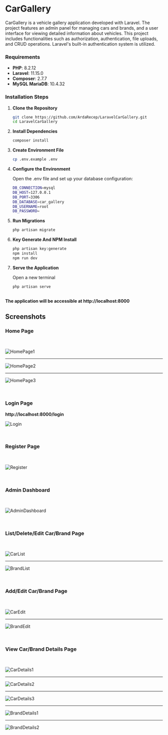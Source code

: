 # CarGallery

CarGallery is a vehicle gallery application developed with Laravel. The project features an admin panel for managing cars and brands, and a user interface for viewing detailed information about vehicles. This project includes functionalities such as authorization, authentication, file uploads, and CRUD operations. Laravel's built-in authentication system is utilized.

### Requirements

- **PHP**: 8.2.12
- **Laravel**: 11.15.0
- **Composer**: 2.7.7
- **MySQL MariaDB**: 10.4.32

### Installation Steps

1. **Clone the Repository**

   ```bash
   git clone https://github.com/ArdaRecep/LaravelCarGallery.git
   cd LaravelCarGallery

2. **Install Dependencies**
   
   ```bash
   composer install

4. **Create Environment File**

   ```bash
   cp .env.example .env

5. **Configure the Environment**

   Open the .env file and set up your database configuration:
   
   ```bash
   DB_CONNECTION=mysql
   DB_HOST=127.0.0.1
   DB_PORT=3306
   DB_DATABASE=car_gallery
   DB_USERNAME=root
   DB_PASSWORD=

7. **Run Migrations**

   ```bash
   php artisan migrate

8. **Key Generate And NPM Install**

   ```bash
   php artisan key:generate
   npm install
   npm run dev

9. **Serve the Application**
    
    Open a new terminal
   ```bash
   php artisan serve
    

**The application will be accessible at http://localhost:8000**

## Screenshots

### Home Page

<br />

![HomePage1](https://github.com/user-attachments/assets/8976c633-3ff3-4d66-8550-74f93b041946)

***************************************************

![HomePage2](https://github.com/user-attachments/assets/665494ef-45c9-405c-88cb-48233b193c82)

***************************************************

![HomePage3](https://github.com/user-attachments/assets/d5ed7e82-3a0f-4466-b240-619f6885b470)

<br />

### Login Page

**http://localhost:8000/login**
<br />

![Login](https://github.com/user-attachments/assets/89dd0278-7092-452c-97d2-1b7f22e37f6b)

<br />

### Register Page

<br />

![Register](https://github.com/user-attachments/assets/f6853809-70dc-42aa-989c-c0ed0b69ce52)

<br />

### Admin Dashboard

<br />

![AdminDashboard](https://github.com/user-attachments/assets/95a5c453-4adc-44ce-891a-7762cd37d43e)

<br />

### List/Delete/Edit Car/Brand Page

<br />

![CarList](https://github.com/user-attachments/assets/1080dbd0-5f4d-48f9-8b3b-a7016c00143d)

***************************************************

![BrandList](https://github.com/user-attachments/assets/d8808ada-a911-4c42-a281-4edc33ea644d)

<br />

### Add/Edit Car/Brand Page

<br />

![CarEdit](https://github.com/user-attachments/assets/c8210c56-e3bd-4678-af96-708fc4ddfafc)

***************************************************

![BrandEdit](https://github.com/user-attachments/assets/f1a8b084-58b0-466a-a36a-8c3ef370686a)

<br />

### View Car/Brand Details Page

<br />

![CarDetails1](https://github.com/user-attachments/assets/0e60a693-52b5-450c-af86-03f82e0f5996)

***************************************************

![CarDetails2](https://github.com/user-attachments/assets/940ad7fb-402c-46a2-8cb9-54873dac8f5e)

***************************************************

![CarDetails3](https://github.com/user-attachments/assets/ac08781a-79bb-4a75-a7bb-5f51d5d5633f)

***************************************************

![BrandDetails1](https://github.com/user-attachments/assets/3ff4501e-4947-461d-aa31-8617c7cec7fe)

***************************************************

![BrandDetails2](https://github.com/user-attachments/assets/6e877212-ab30-4f65-89f2-dc73f6d58b13)

<br />

